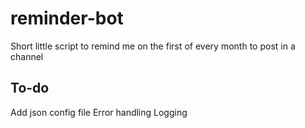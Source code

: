 # reminder-bot
Short little script to remind me on the first of every month to post in a channel

## To-do
Add json config file
Error handling
Logging
